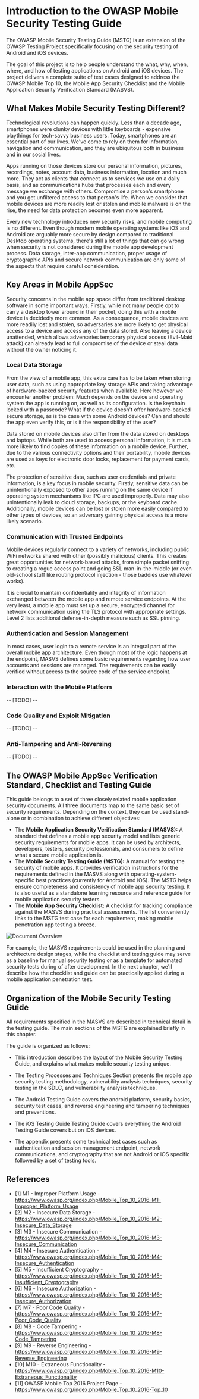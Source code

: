 # Introduction to the OWASP Mobile Security Testing Guide

The OWASP Mobile Security Testing Guide (MSTG) is an extension of the OWASP Testing Project specifically focusing on the security testing of Android and iOS devices.

The goal of this project is to help people understand the what, why, when, where, and how of testing applications on Android and iOS devices. The project delivers a complete suite of test cases designed to address the OWASP Mobile Top 10, the Mobile App Security Checklist and the Mobile Application Security Verification Standard (MASVS). 

## What Makes Mobile Security Testing Different?

Technological revolutions can happen quickly. Less than a decade ago, smartphones were clunky devices with little keyboards - expensive playthings for tech-savvy business users. Today, smartphones are an essential part of our lives. We've come to rely on them for information, navigation and communication, and they are ubiquitous both in business and in our social lives.

Apps running on those devices store our personal information, pictures, recordings, notes, account data, business information, location and much more. They act as clients that connect us to services we use on a daily basis, and as communications hubs that processes each and every message we exchange with others. Compromise a person's smartphone and you get unfiltered access to that person's life. When we consider that mobile devices are more readily lost or stolen and mobile malware is on the rise, the need for data protection becomes even more apparent.

Every new technology introduces new security risks, and mobile computing is no different. Even though modern mobile operating systems like iOS and Android are arguably more secure by design compared to traditional Desktop operating systems, there's still a lot of things that can go wrong when security is not considered during the mobile app development process. Data storage, inter-app communication, proper usage of cryptographic APIs and secure network communication are only some of the aspects that require careful consideration.

## Key Areas in Mobile AppSec

Security concerns in the mobile app space differ from traditional desktop software in some important ways. Firstly, while not many people opt to carry a desktop tower around in their pocket, doing this with a mobile device is decidedly more common. As a consequence, mobile devices are more readily lost and stolen, so adversaries are more likely to get physical access to a device and access any of the data stored. Also leaving a device unattended, which allows adversaries temporary physical access (Evil-Maid attack) can already lead to full compromise of the device or steal data without the owner noticing it.

### Local Data Storage

From the view of a mobile app, this extra care has to be taken when storing user data, such as using appropriate key storage APIs and taking advantage of hardware-backed security features when available. Here however we encounter another problem: Much depends on the device and operating system the app is running on, as well as its configuration. Is the keychain locked with a passcode? What if the device doesn't offer hardware-backed secure storage, as is the case with some Android devices? Can and should the app even verify this, or is it the responsibility of the user?

Data stored on mobile devices also differ from the data stored on desktops and laptops. While both are used to access personal information, it is much more likely to find copies of these information on a mobile device. Further, due to the various connectivity options and their portability, mobile devices are used as keys for electronic door locks, replacement for payment cards, etc.

The protection of sensitive data, such as user credentials and private information, is a key focus in mobile security. Firstly, sensitive data can be unintentionally exposed to other apps running on the same device if operating system mechanisms like IPC are used improperly. Data may also unintentionally leak to cloud storage, backups, or the keyboard cache. Additionally, mobile devices can be lost or stolen more easily compared to other types of devices, so an adversary gaining physical access is a more likely scenario.

### Communication with Trusted Endpoints

Mobile devices regularly connect to a variety of networks, including public WiFi networks shared with other (possibly malicious) clients. This creates great opportunities for network-based attacks, from simple packet sniffing to creating a rogue access point and going SSL man-in-the-middle (or even old-school stuff like routing protocol injection - those baddies use whatever works).

It is crucial to maintain confidentiality and integrity of information exchanged between the mobile app and remote service endpoints. At the very least, a mobile app must set up a secure, encrypted channel for network communication using the TLS protocol with appropriate settings. Level 2 lists additional defense-in-depth measure such as SSL pinning.

### Authentication and Session Management

In most cases, user login to a remote service is an integral part of the overall mobile app architecture. Even though most of the logic happens at the endpoint, MASVS defines some basic requirements regarding how user accounts and sessions are managed. The requirements can be easily verified without access to the source code of the service endpoint.

### Interaction with the Mobile Platform

-- [TODO] --

### Code Quality and Exploit Mitigation

-- [TODO] --

### Anti-Tampering and Anti-Reversing

-- [TODO] --

## The OWASP Mobile AppSec Verification Standard, Checklist and Testing Guide

This guide belongs to a set of three closely related mobile application security documents. All three documents map to the same basic set of security requirements. Depending on the context, they can be used stand-alone or in combination to achieve different objectives:

* The **Mobile Application Security Verification Standard (MASVS):** A standard that defines a mobile app security model and lists generic security requirements for mobile apps. It can be used by architects, developers, testers, security professionals, and consumers to define what a secure mobile application is.
* The **Mobile Security Testing Guide (MSTG):** A manual for testing the security of mobile apps. It provides verification instructions for the requirements defined in the MASVS along with operating-system-specific best practices (currently for Android and iOS). The MSTG helps ensure completeness and consistency of mobile app security testing. It is also useful as a standalone learning resource and reference guide for mobile application security testers.
* The **Mobile App Security Checklist:** A checklist for tracking compliance against the MASVS during practical assessments. The list conveniently links to the MSTG test case for each requirement, making mobile penetration app testing a breeze.

![Document Overview](Images/Chapters/0x03/owasp-mobile-overview.jpg)

For example, the MASVS requirements could be used in the planning and architecture design stages, while the checklist and testing guide may serve as a baseline for manual security testing or as a template for automated security tests during of after development. In the next chapter, we'll describe how the checklist and guide can be practically applied during a mobile application penetration test.

## Organization of the Mobile Security Testing Guide

All requirements specified in the MASVS are described in technical detail in the testing guide. The main sections of the MSTG are explained briefly in this chapter.

The guide is organized as follows: 

- This introduction describes the layout of the Mobile Security Testing Guide, and explains what makes mobile security testing unique. 

- The Testing Processes and Techniques Section presents the mobile app security testing methodology, vulnerability analysis techniques, security testing in the SDLC, and vulnerability analysis techniques. 

- The Android Testing Guide covers the android platform, security basics, security test cases, and reverse engineering and tampering techniques and preventions.

- The iOS Testing Guide Testing Guide covers everything the Android Testing Guide covers but on iOS devices. 

- The appendix presents some technical test cases such as authentication and session management endpoint, network communications, and cryptography that are not Android or iOS specific followed by a set of testing tools. 

## References

* [1] M1 - Improper Platform Usage - https://www.owasp.org/index.php/Mobile_Top_10_2016-M1-Improper_Platform_Usage
* [2] M2 - Insecure Data Storage - https://www.owasp.org/index.php/Mobile_Top_10_2016-M2-Insecure_Data_Storage
* [3] M3 - Insecure Communication - https://www.owasp.org/index.php/Mobile_Top_10_2016-M3-Insecure_Communication
* [4] M4 - Insecure Authentication - https://www.owasp.org/index.php/Mobile_Top_10_2016-M4-Insecure_Authentication
* [5] M5 - Insufficient Cryptography - https://www.owasp.org/index.php/Mobile_Top_10_2016-M5-Insufficient_Cryptography
* [6] M6 - Insecure Authorization - https://www.owasp.org/index.php/Mobile_Top_10_2016-M6-Insecure_Authorization
* [7] M7 - Poor Code Quality - https://www.owasp.org/index.php/Mobile_Top_10_2016-M7-Poor_Code_Quality
* [8] M8 - Code Tampering - https://www.owasp.org/index.php/Mobile_Top_10_2016-M8-Code_Tampering
* [9] M9 - Reverse Engineering - https://www.owasp.org/index.php/Mobile_Top_10_2016-M9-Reverse_Engineering
* [10] M10 - Extraneous Functionality - https://www.owasp.org/index.php/Mobile_Top_10_2016-M10-Extraneous_Functionality
* [11] OWASP Mobile Top 2016 Project Page - https://www.owasp.org/index.php/Mobile_Top_10_2016-Top_10
